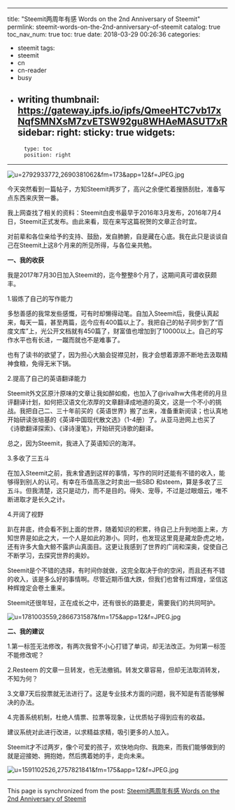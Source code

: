 
---
title: "Steemit两周年有感 Words on the 2nd Anniversary of Steemit"
permlink: steemit-words-on-the-2nd-anniversary-of-steemit
catalog: true
toc_nav_num: true
toc: true
date: 2018-03-29 00:26:36
categories:
- steemit
tags:
- steemit
- cn
- cn-reader
- busy
- writing
thumbnail: https://gateway.ipfs.io/ipfs/QmeeHTC7vb17xNqfSMNXsM7zvETSW92gu8WHAeMASUT7xR
sidebar:
    right:
        sticky: true
widgets:
    -
        type: toc
        position: right
---


![u=2792933772,2690381062&fm=173&app=12&f=JPEG.jpg](https://gateway.ipfs.io/ipfs/QmeeHTC7vb17xNqfSMNXsM7zvETSW92gu8WHAeMASUT7xR)



今天突然看到一篇帖子，方知Steemit两岁了，高兴之余便忙着搜肠刮肚，准备写点东西来庆贺一番。

我上网查找了相关的资料：Steemit白皮书最早于2016年3月发布，2016年7月4日，Steemit正式发布。由此来看，现在来写这篇祝贺的文章正合时宜。

对前辈和各位亲给予的支持、鼓励，发自肺腑，自是藏在心底。我在此只是谈谈自己在Steemit上这8个月来的所见所得，与各位亲共勉。

**一、我的收获**

我是2017年7月30日加入Steemit的，迄今整整8个月了，这期间真可谓收获颇丰。

1.锻炼了自己的写作能力

多愁善感的我常发些感慨，可有时却懒得动笔。自加入Steemit后，我便认真起来，每天一篇，甚至两篇，迄今应有400篇以上了。我把自己的帖子同步到了“百度文库”上，光公开文档就有450篇了，财富值也增加到了10000以上。自己的写作水平也有长进，一蹴而就也不是难事了。

也有了读书的欲望了，因为担心大脑会捉襟见肘，我才会想着源源不断地去汲取精神食粮，免得无米下锅。

2.提高了自己的英语翻译能力

Steemit外文区原汁原味的文章让我如醉如痴，也加入了@rivalhw大伟老师的月旦评翻译计划，如何把汉语文化浓厚的文章翻译成地道的英文，这是一个不小的挑战。我把自己二、三十年前买的《英语世界》搬了出来，准备重新阅读；也认真地开始研读张培基的《英译中国现代散文选》（1-4册）了。从亚马逊网上也买了《诗歌翻译探索》、《译诗漫笔》，开始研究诗歌的翻译。

总之，因为Steemit，我进入了英语知识的海洋。

3.多收了三五斗

在加入Steemit之前，我未曾遇到这样的事情，写作的同时还能有不错的收入，能够得到别人的认可。有幸在币值高涨之时卖出一些SBD 和steem，算是多收了三五斗。但我清楚，这只是动力，而不是目的。得失、宠辱，不过是过眼烟云，唯不断进取才是长久之计。

4.开阔了视野

 趴在井底，终会看不到上面的世界，随着知识的积累，待自己上升到地面上来，方知世界是如此之大，一个人是如此的渺小。同时，也发现这里竟是藏龙卧虎之地，还有许多大鱼大鲸不露庐山真面目。这更让我感到了世界的广阔和深奥，促使自己不断学习，去探究世界的奥妙。

Steemit是个不错的选择，有时间你就做，这完全取决于你的空闲，而且还有不错的收入，该是多么好的事情啊。尽管近期币值大跌，但我们也曾有过辉煌，坚信这种辉煌定会卷土重来。

Steemit还很年轻，正在成长之中，还有很长的路要走，需要我们的共同呵护。

![u=1781003559,2866731587&fm=175&app=12&f=JPEG.jpg](https://gateway.ipfs.io/ipfs/QmbSn1EbXT9TKC3QDTYqedbg2FoNresiqYm9cLREhhiNSe)

**二、我的建议**

1.第一标签无法修改，有两次我曾不小心打错了单词，却无法改正。为何第一标签不能修改呢？

2.Resteem 的文章一旦转发，也无法撤销。转发文章容易，但却无法取消转发，不知为何？

3.文章7天后投票就无法进行了。这是专业技术方面的问题，我不知是有否能够解决的办法。

4.完善系统机制，杜绝人情票、拉票等现象，让优质帖子得到应有的收益。

建议系统对此进行改进，以求精益求精，吸引更多的人加入。

Steemit才不过两岁，像个可爱的孩子，欢快地向你、我跑来，而我们能够做到的就是迎接她、拥抱她，然后携着她的手，走向未来。

![u=1591102526,2757821841&fm=175&app=12&f=JPEG.jpg](https://gateway.ipfs.io/ipfs/QmbpzMoznorVC4QbmVkr82CNTH7MWifoE6QWNqosj9Ktqu)

- - -

This page is synchronized from the post: [Steemit两周年有感 Words on the 2nd Anniversary of Steemit](https://steemit.com/@bring/steemit-words-on-the-2nd-anniversary-of-steemit)
